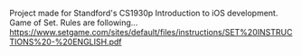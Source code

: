 Project made for Standford's CS1930p Introduction to iOS development.
Game of Set.
Rules are following...
https://www.setgame.com/sites/default/files/instructions/SET%20INSTRUCTIONS%20-%20ENGLISH.pdf
